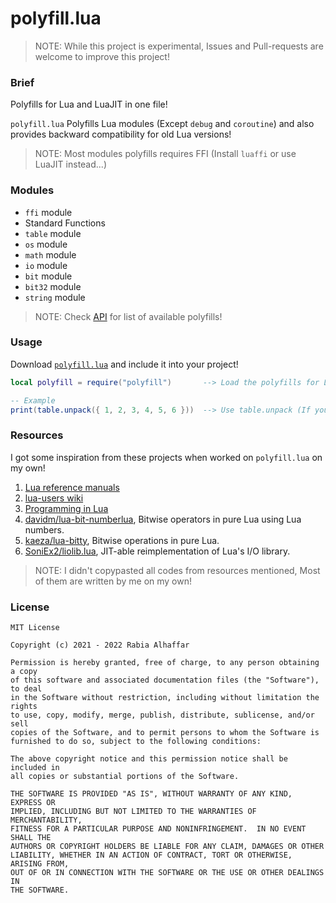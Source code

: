 # polyfill.lua

> NOTE: While this project is experimental, Issues and Pull-requests are welcome to improve this project!

### Brief

Polyfills for Lua and LuaJIT in one file!

`polyfill.lua` Polyfills Lua modules (Except `debug` and `coroutine`) and also provides backward compatibility for old Lua versions!

> NOTE: Most modules polyfills requires FFI (Install `luaffi` or use LuaJIT instead...)

### Modules

- `ffi` module
- Standard Functions
- `table` module
- `os` module
- `math` module
- `io` module
- `bit` module
- `bit32` module
- `string` module

> NOTE: Check [API](https://github.com/Rabios/polyfill.lua/blob/master/api.md) for list of available polyfills!

### Usage

Download [`polyfill.lua`](https://github.com/Rabios/polyfill.lua/raw/master/polyfill.lua) and include it into your project!

```lua
local polyfill = require("polyfill")       --> Load the polyfills for Lua

-- Example
print(table.unpack({ 1, 2, 3, 4, 5, 6 }))  --> Use table.unpack (If you use LuaJIT this function is polyfilled)
```

### Resources

I got some inspiration from these projects when worked on `polyfill.lua` on my own!

1. [Lua reference manuals](https://www.lua.org/manual)
2. [lua-users wiki](http://lua-users.org/wiki)
3. [Programming in Lua](https://www.lua.org/pil)
4. [davidm/lua-bit-numberlua](https://github.com/davidm/lua-bit-numberlua), Bitwise operators in pure Lua using Lua numbers.
5. [kaeza/lua-bitty](https://github.com/kaeza/lua-bitty), Bitwise operations in pure Lua.
6. [SoniEx2/liolib.lua](https://gist.github.com/SoniEx2/78d81eea571fcd2c84d7), JIT-able reimplementation of Lua's I/O library.

> NOTE: I didn't copypasted all codes from resources mentioned, Most of them are written by me on my own!

### License

```
MIT License

Copyright (c) 2021 - 2022 Rabia Alhaffar

Permission is hereby granted, free of charge, to any person obtaining a copy
of this software and associated documentation files (the "Software"), to deal
in the Software without restriction, including without limitation the rights
to use, copy, modify, merge, publish, distribute, sublicense, and/or sell
copies of the Software, and to permit persons to whom the Software is
furnished to do so, subject to the following conditions:

The above copyright notice and this permission notice shall be included in
all copies or substantial portions of the Software.

THE SOFTWARE IS PROVIDED "AS IS", WITHOUT WARRANTY OF ANY KIND, EXPRESS OR
IMPLIED, INCLUDING BUT NOT LIMITED TO THE WARRANTIES OF MERCHANTABILITY,
FITNESS FOR A PARTICULAR PURPOSE AND NONINFRINGEMENT.  IN NO EVENT SHALL THE
AUTHORS OR COPYRIGHT HOLDERS BE LIABLE FOR ANY CLAIM, DAMAGES OR OTHER
LIABILITY, WHETHER IN AN ACTION OF CONTRACT, TORT OR OTHERWISE, ARISING FROM,
OUT OF OR IN CONNECTION WITH THE SOFTWARE OR THE USE OR OTHER DEALINGS IN
THE SOFTWARE.
```
